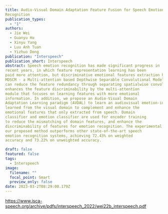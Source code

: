 ```yaml
---
title: Audio-Visual Domain Adaptation Feature Fusion for Speech Emotion
Recognition
publication_types:
  - "1"
authors:
  - Jie Wei
  - Guanyu Hu
  - Xinyu Yang
  - Luu Anh Tuan
  - Yizhuo Dong
publication: "Interspeech"
publication_short: Interspeech
abstract: Speech emotion recognition has made significant progress in
recent years, in which feature representation learning has been
paid more attention, but discriminative emotional features extraction has remained unresolved. In this paper, we propose
MDSCM - a Multi-attention based Depthwise Separable Convolutional Model for speech emotional feature extraction that
can reduce the feature redundancy through separating spatialwise convolution and channel-wise convolution. MDSCM also
enhances the feature discriminability by the multi-attention
module that focuses on learning features with more emotional
information. In addition, we propose an Audio-Visual Domain
Adaptation Learning paradigm (AVDAL) to learn an audiovisual emotion-identity space. A shared audio-visual representation encoder is built to transfer the emotional knowledge
learned from the visual domain to complement and enhance the
emotional features that only extracted from speech. Domain
classifier and emotion classifier are used for encoder training
to reduce the mismatching of domain features, and enhance the
discriminability of features for emotion recognition. The experimental results on the IEMOCAP dataset demonstrate that
our proposed method outperforms other state-of-the-art speech
emotion recognition systems, achieving 72.43% on weighted
accuracy and 73.22% on unweighted accuracy.

draft: false
featured: false
tags:
  - Interspeech
image:
  filename: ""
  focal_point: Smart
  preview_only: false
date: 2023-03-2T08:29:00.179Z
---
```

https://www.isca-speech.org/archive/pdfs/interspeech_2022/wei22b_interspeech.pdf